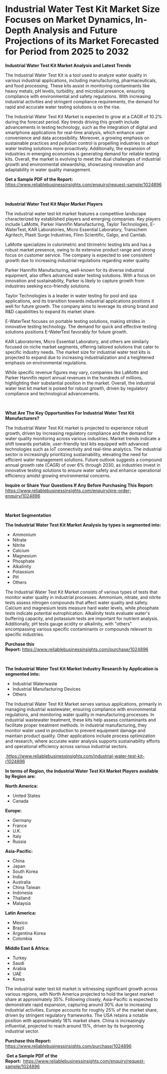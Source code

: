 <p><h1>Industrial Water Test Kit Market Size Focuses on Market Dynamics, In-Depth Analysis and Future Projections of its Market Forecasted for Period from 2025 to 2032</h1></p><p><strong>Industrial Water Test Kit Market Analysis and Latest Trends</strong></p>
<p><p>The Industrial Water Test Kit is a tool used to analyze water quality in various industrial applications, including manufacturing, pharmaceuticals, and food processing. These kits assist in monitoring contaminants like heavy metals, pH levels, turbidity, and microbial presence, ensuring compliance with environmental and safety regulations. With increasing industrial activities and stringent compliance requirements, the demand for rapid and accurate water testing solutions is on the rise.</p><p>The Industrial Water Test Kit Market is expected to grow at a CAGR of 10.2% during the forecast period. Key trends driving this growth include advancements in testing technology, such as the integration of digital and smartphone applications for real-time analysis, which enhance user convenience and data accessibility. Moreover, a growing emphasis on sustainable practices and pollution control is propelling industries to adopt water testing solutions more proactively. Additionally, the expansion of industries in emerging economies is generating demand for reliable testing kits. Overall, the market is evolving to meet the dual challenges of industrial growth and environmental stewardship, showcasing innovation and adaptability in water quality management.</p></p>
<p><strong>Get a Sample PDF of the Report:&nbsp;</strong> <a href="https://www.reliablebusinessinsights.com/enquiry/request-sample/1024896?utm_campaign=3192&utm_medium=2&utm_source=Github&utm_content=ia&utm_term=16042025&utm_id=industrial-water-test-kit">https://www.reliablebusinessinsights.com/enquiry/request-sample/1024896</a></p>
<p>&nbsp;</p>
<p><strong>Industrial Water Test Kit Major Market Players</strong></p>
<p><p>The industrial water test kit market features a competitive landscape characterized by established players and emerging companies. Key players include LaMotte, Parker Hannifin Manufacturing, Taylor Technologies, E-WaterTest, KAR Laboratories, Micro Essential Laboratory, Transchem Agritech, Plasti Surge Industries, Flinn Scientific, Galgo, and Camlab.</p><p>LaMotte specializes in colorimetric and titrimetric testing kits and has a robust market presence, owing to its extensive product range and strong focus on customer service. The company is expected to see consistent growth due to increasing industrial regulations regarding water quality.</p><p>Parker Hannifin Manufacturing, well-known for its diverse industrial equipment, also offers advanced water testing solutions. With a focus on innovation and sustainability, Parker is likely to capture growth from industries seeking eco-friendly solutions.</p><p>Taylor Technologies is a leader in water testing for pool and spa applications, and its transition towards industrial applications positions it well for future growth. The company aims to leverage its strong brand and R&D capabilities to expand its market share.</p><p>E-WaterTest focuses on portable testing solutions, making strides in innovative testing technology. The demand for quick and effective testing solutions positions E-WaterTest favorably for future growth.</p><p>KAR Laboratories, Micro Essential Laboratory, and others are similarly focused on niche market segments, offering tailored solutions that cater to specific industry needs. The market size for industrial water test kits is projected to expand due to increasing industrialization and a heightened emphasis on environmental regulations.</p><p>While specific revenue figures may vary, companies like LaMotte and Parker Hannifin report annual revenues in the hundreds of millions, highlighting their substantial position in the market. Overall, the industrial water test kit market is poised for robust growth, driven by regulatory compliance and technological advancements.</p></p>
<p>&nbsp;</p>
<p><strong>What Are The Key Opportunities For Industrial Water Test Kit Manufacturers?</strong></p>
<p><p>The Industrial Water Test Kit market is projected to experience robust growth, driven by increasing regulatory compliance and the demand for water quality monitoring across various industries. Market trends indicate a shift towards portable, user-friendly test kits equipped with advanced technologies such as IoT connectivity and real-time analytics. The industrial sector is increasingly prioritizing sustainability, elevating the need for efficient water management solutions. Future outlook suggests a compound annual growth rate (CAGR) of over 6% through 2030, as industries invest in innovative testing solutions to ensure water safety and enhance operational efficiency amidst growing environmental concerns.</p></p>
<p><strong>Inquire or Share Your Questions If Any Before Purchasing This Report:</strong> <a href="https://www.reliablebusinessinsights.com/enquiry/pre-order-enquiry/1024896?utm_campaign=3192&utm_medium=2&utm_source=Github&utm_content=ia&utm_term=16042025&utm_id=industrial-water-test-kit">https://www.reliablebusinessinsights.com/enquiry/pre-order-enquiry/1024896</a></p>
<p>&nbsp;</p>
<p><strong>Market Segmentation</strong></p>
<p><strong>The Industrial Water Test Kit Market Analysis by types is segmented into:</strong></p>
<p><ul><li>Ammonium</li><li>Nitrate</li><li>Nitrite</li><li>Calcium</li><li>Magnesium</li><li>Phosphate</li><li>Alkalinity</li><li>Potassium</li><li>PH</li><li>Others</li></ul></p>
<p><p>The Industrial Water Test Kit Market consists of various types of tests that monitor water quality in industrial processes. Ammonium, nitrate, and nitrite tests assess nitrogen compounds that affect water quality and safety. Calcium and magnesium tests measure hard water levels, while phosphate tests indicate potential eutrophication. Alkalinity tests evaluate water's buffering capacity, and potassium tests are important for nutrient analysis. Additionally, pH tests gauge acidity or alkalinity, with "others" encompassing various specific contaminants or compounds relevant to specific industries.</p></p>
<p><strong>Purchase this Report:&nbsp;</strong><a href="https://www.reliablebusinessinsights.com/purchase/1024896?utm_campaign=3192&utm_medium=2&utm_source=Github&utm_content=ia&utm_term=16042025&utm_id=industrial-water-test-kit">https://www.reliablebusinessinsights.com/purchase/1024896</a></p>
<p>&nbsp;</p>
<p><strong>The Industrial Water Test Kit Market Industry Research by Application is segmented into:</strong></p>
<p><ul><li>Industrial Waterwaste</li><li>Industrial Manufacturing Devices</li><li>Others</li></ul></p>
<p><p>The Industrial Water Test Kit Market serves various applications, primarily in managing industrial wastewater, ensuring compliance with environmental regulations, and monitoring water quality in manufacturing processes. In industrial wastewater treatment, these kits help assess contaminants and facilitate proper treatment methods. In industrial manufacturing, they monitor water used in production to prevent equipment damage and maintain product quality. Other applications include process optimization and research, where accurate water analysis supports sustainability efforts and operational efficiency across various industrial sectors.</p></p>
<p><a href="https://www.reliablebusinessinsights.com/industrial-water-test-kit-r1024896?utm_campaign=3192&utm_medium=2&utm_source=Github&utm_content=ia&utm_term=16042025&utm_id=industrial-water-test-kit">&nbsp;https://www.reliablebusinessinsights.com/industrial-water-test-kit-r1024896</a></p>
<p><strong>In terms of Region, the Industrial Water Test Kit Market Players available by Region are:</strong></p>
<p>
    <p> <strong> North America: </strong>
        <ul>
            <li>United States</li>
            <li>Canada</li>
        </ul>
        </p> 
    <p> <strong> Europe: </strong>
        <ul>
            <li>Germany</li>
            <li>France</li>
            <li>U.K.</li>
            <li>Italy</li>
            <li>Russia</li>
        </ul>
        </p> 
    <p> <strong> Asia-Pacific: </strong>
        <ul>
            <li>China</li>
            <li>Japan</li>
            <li>South Korea</li>
            <li>India</li>
            <li>Australia</li>
            <li>China Taiwan</li>
            <li>Indonesia</li>
            <li>Thailand</li>
            <li>Malaysia</li>
        </ul>
        </p> 
    <p> <strong> Latin America: </strong>
        <ul>
            <li>Mexico</li>
            <li>Brazil</li>
            <li>Argentina Korea</li>
            <li>Colombia</li>
        </ul>
        </p> 
    <p> <strong> Middle East & Africa: </strong>
        <ul>
            <li>Turkey</li>
            <li>Saudi</li>
            <li>Arabia</li>
            <li>UAE</li>
            <li>Korea</li>
        </ul>
    </p>
    </p>
<p><p>The industrial water test kit market is witnessing significant growth across various regions, with North America projected to hold the largest market share at approximately 35%. Following closely, Asia-Pacific is expected to demonstrate rapid expansion, capturing around 30% due to increasing industrial activities. Europe accounts for roughly 25% of the market share, driven by stringent regulatory frameworks. The USA retains a notable position with approximately 18% market share. China is increasingly influential, projected to reach around 15%, driven by its burgeoning industrial sector.</p></p>
<p><strong>Purchase this Report: </strong><a href="https://www.reliablebusinessinsights.com/purchase/1024896?utm_campaign=3192&utm_medium=2&utm_source=Github&utm_content=ia&utm_term=16042025&utm_id=industrial-water-test-kit">https://www.reliablebusinessinsights.com/purchase/1024896</a></p>
<p>&nbsp;<strong>Get a Sample PDF of the Report:&nbsp;&nbsp;</strong><a href="https://www.reliablebusinessinsights.com/enquiry/request-sample/1024896?utm_campaign=3192&utm_medium=2&utm_source=Github&utm_content=ia&utm_term=16042025&utm_id=industrial-water-test-kit">https://www.reliablebusinessinsights.com/enquiry/request-sample/1024896</a></p>
<p><strong></strong></p>
<p><p></p><p></p><p></p></p>